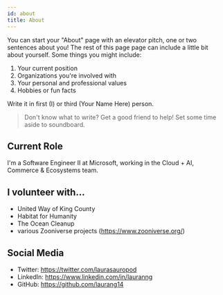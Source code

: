 ```yaml
---
id: about
title: About
---
```


You can start your "About" page with an elevator pitch, one or two
sentences about you! The rest of this page page can
include a little bit about yourself. Some things you
might include:

1. Your current position
1. Organizations you're involved with
1. Your personal and professional values
1. Hobbies or fun facts

Write it in first (I) or third (Your Name Here) person.

> Don't know what to write? Get a good friend to help! Set some time aside to soundboard.

## Current Role

I'm a Software Engineer II at Microsoft, working in the Cloud + AI, Commerce & Ecosystems team.

## I volunteer with...
- United Way of King County
- Habitat for Humanity
- The Ocean Cleanup
- various Zooniverse projects (https://www.zooniverse.org/)

## Social Media

- Twitter: https://twitter.com/laurasauropod
- LinkedIn: https://www.linkedin.com/in/lauranng
- GitHub: https://github.com/laurang14
